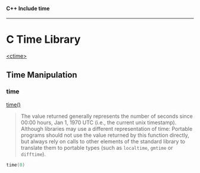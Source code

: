 #### C++ Include time

---

# C Time Library

[\<ctime\>](http://cplusplus.com/reference/ctime/)

## Time Manipulation

### time

[time()](http://cplusplus.com/reference/ctime/time/)

> The value returned generally represents the number of seconds since 00:00 hours, Jan 1, 1970 UTC (i.e., the current unix timestamp). Although libraries may use a different representation of time: Portable programs should not use the value returned by this function directly, but always rely on calls to other elements of the standard library to translate them to portable types (such as `localtime`, `gmtime` or `difftime`).

```cpp
time(0)
```

